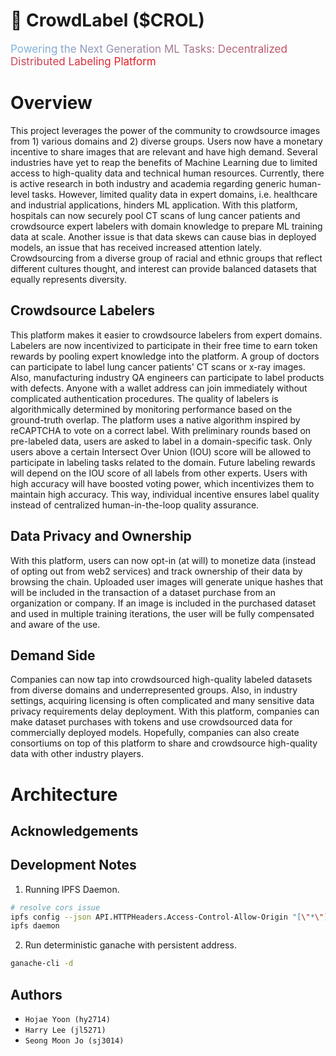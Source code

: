 # 🚀 CrowdLabel ($CROL)
<span style="background: rgb(122,184,226);
background: linear-gradient(90deg, rgba(122,184,226,1) 0%, rgba(235,20,26,1) 100%); font-size: 17px;   -webkit-text-fill-color: transparent;   -webkit-background-clip: text;
">Powering the Next Generation ML Tasks: Decentralized Distributed Labeling Platform</span>
# Overview
This project leverages the power of the community to crowdsource images from 1) various domains and 2) diverse groups. Users now have a monetary incentive to share images that are relevant and have high demand.
Several industries have yet to reap the benefits of Machine Learning due to limited access to high-quality data and technical human resources.
Currently, there is active research in both industry and academia regarding generic human-level tasks.
However, limited quality data in expert domains, i.e. healthcare and industrial applications, hinders ML application.
With this platform, hospitals can now securely pool CT scans of lung cancer patients and crowdsource expert labelers with domain knowledge to prepare ML training data at scale.
Another issue is that data skews can cause bias in deployed models, an issue that has received increased attention lately.
Crowdsourcing from a diverse group of racial and ethnic groups that reflect different cultures thought, and interest can provide balanced datasets that equally represents diversity.

## Crowdsource Labelers
This platform makes it easier to crowdsource labelers from expert domains.
Labelers are now incentivized to participate in their free time to earn token rewards by pooling expert knowledge into the platform.
A group of doctors can participate to label lung cancer patients' CT scans or x-ray images.
Also, manufacturing industry QA engineers can participate to label products with defects.
Anyone with a wallet address can join immediately without complicated authentication procedures.
The quality of labelers is algorithmically determined by monitoring performance based on the ground-truth overlap.
The platform uses a native algorithm inspired by reCAPTCHA to vote on a correct label.
With preliminary rounds based on pre-labeled data, users are asked to label in a domain-specific task.
Only users above a certain Intersect Over Union (IOU) score will be allowed to participate in labeling tasks related to the domain.
Future labeling rewards will depend on the IOU score of all labels from other experts.
Users with high accuracy will have boosted voting power, which incentivizes them to maintain high accuracy.
This way, individual incentive ensures label quality instead of centralized human-in-the-loop quality assurance.

## Data Privacy and Ownership
With this platform, users can now opt-in (at will) to monetize data (instead of opting out from web2 services) and track ownership of their data by browsing the chain.
Uploaded user images will generate unique hashes that will be included in the transaction of a dataset purchase from an organization or company.
If an image is included in the purchased dataset and used in multiple training iterations, the user will be fully compensated and aware of the use.

## Demand Side
Companies can now tap into crowdsourced high-quality labeled datasets from diverse domains and underrepresented groups.
Also, in industry settings, acquiring licensing is often complicated and many sensitive data privacy requirements delay deployment.
With this platform, companies can make dataset purchases with tokens and use crowdsourced data for commercially deployed models.
Hopefully, companies can also create consortiums on top of this platform to share and crowdsource high-quality data with other industry players.

# Architecture

## Acknowledgements


## Development Notes
1. Running IPFS Daemon.
```bash
# resolve cors issue
ipfs config --json API.HTTPHeaders.Access-Control-Allow-Origin "[\"*\"]"
ipfs daemon
```
2. Run deterministic ganache with persistent address.
```bash
ganache-cli -d
```


## Authors
- `Hojae Yoon (hy2714)`
- `Harry Lee (jl5271)`
- `Seong Moon Jo (sj3014)`